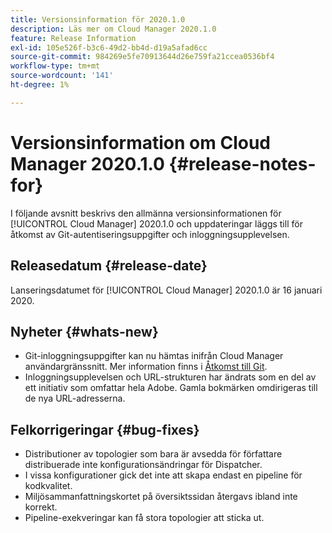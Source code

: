 ```yaml
---
title: Versionsinformation för 2020.1.0
description: Läs mer om Cloud Manager 2020.1.0
feature: Release Information
exl-id: 105e526f-b3c6-49d2-bb4d-d19a5afad6cc
source-git-commit: 984269e5fe70913644d26e759fa21ccea0536bf4
workflow-type: tm+mt
source-wordcount: '141'
ht-degree: 1%

---
```


# Versionsinformation om Cloud Manager 2020.1.0 {#release-notes-for}

I följande avsnitt beskrivs den allmänna versionsinformationen för [!UICONTROL Cloud Manager] 2020.1.0 och uppdateringar läggs till för åtkomst av Git-autentiseringsuppgifter och inloggningsupplevelsen.

## Releasedatum {#release-date}

Lanseringsdatumet för [!UICONTROL Cloud Manager] 2020.1.0 är 16 januari 2020.

## Nyheter {#whats-new}

* Git-inloggningsuppgifter kan nu hämtas inifrån Cloud Manager användargränssnitt. Mer information finns i [Åtkomst till Git](/help/managing-code/managing-repositories.md).
* Inloggningsupplevelsen och URL-strukturen har ändrats som en del av ett initiativ som omfattar hela Adobe. Gamla bokmärken omdirigeras till de nya URL-adresserna.


## Felkorrigeringar {#bug-fixes}

* Distributioner av topologier som bara är avsedda för författare distribuerade inte konfigurationsändringar för Dispatcher.
* I vissa konfigurationer gick det inte att skapa endast en pipeline för kodkvalitet.
* Miljösammanfattningskortet på översiktssidan återgavs ibland inte korrekt.
* Pipeline-exekveringar kan få stora topologier att sticka ut.
